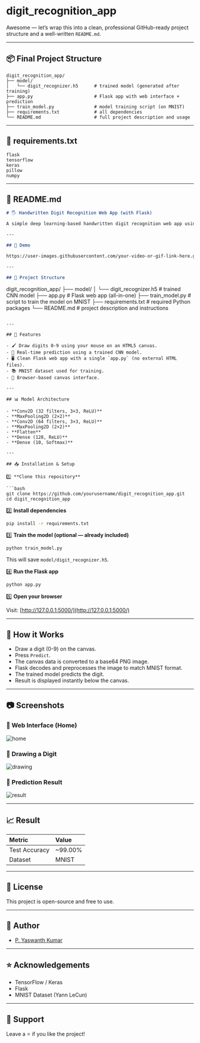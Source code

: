# digit_recognition_app
Awesome — let’s wrap this into a clean, professional GitHub-ready project structure and a well-written `README.md`.

---

## 📦 Final Project Structure

```
digit_recognition_app/
├── model/
│   └── digit_recognizer.h5      # trained model (generated after training)
├── app.py                       # Flask app with web interface + prediction
├── train_model.py               # model training script (on MNIST)
├── requirements.txt             # all dependencies
└── README.md                    # full project description and usage
```

---

## 📄 requirements.txt

```text
flask
tensorflow
keras
pillow
numpy
```

---

## 📄 README.md

```markdown
# 🖐️ Handwritten Digit Recognition Web App (with Flask)

A simple deep learning-based handwritten digit recognition web app using a Convolutional Neural Network (CNN) trained on the MNIST dataset, served via Flask. Draw a digit in your browser and let the app predict what it is!

---

## 📸 Demo

https://user-images.githubusercontent.com/your-video-or-gif-link-here.gif

---

## 📂 Project Structure

```

digit\_recognition\_app/
├── model/
│   └── digit\_recognizer.h5      # trained CNN model
├── app.py                       # Flask web app (all-in-one)
├── train\_model.py               # script to train the model on MNIST
├── requirements.txt             # required Python packages
└── README.md                    # project description and instructions

````

---

## 📌 Features

- 🖌️ Draw digits 0-9 using your mouse on an HTML5 canvas.
- 🔮 Real-time prediction using a trained CNN model.
- 🖥️ Clean Flask web app with a single `app.py` (no external HTML files).
- 📚 MNIST dataset used for training.
- 🎨 Browser-based canvas interface.

---

## 📊 Model Architecture

- **Conv2D (32 filters, 3×3, ReLU)**
- **MaxPooling2D (2×2)**
- **Conv2D (64 filters, 3×3, ReLU)**
- **MaxPooling2D (2×2)**
- **Flatten**
- **Dense (128, ReLU)**
- **Dense (10, Softmax)**

---

## 📥 Installation & Setup

1️⃣ **Clone this repository**

```bash
git clone https://github.com/yourusername/digit_recognition_app.git
cd digit_recognition_app
````

2️⃣ **Install dependencies**

```bash
pip install -r requirements.txt
```

3️⃣ **Train the model (optional — already included)**

```bash
python train_model.py
```

This will save `model/digit_recognizer.h5`.

4️⃣ **Run the Flask app**

```bash
python app.py
```

5️⃣ **Open your browser**

Visit: [http://127.0.0.1:5000/](http://127.0.0.1:5000/)

---

## 🎨 How it Works

* Draw a digit (0-9) on the canvas.
* Press `Predict`.
* The canvas data is converted to a base64 PNG image.
* Flask decodes and preprocesses the image to match MNIST format.
* The trained model predicts the digit.
* Result is displayed instantly below the canvas.

---

## 📷 Screenshots

### 📍 Web Interface (Home)

![home](images/home.png)

### 📍 Drawing a Digit

![drawing](images/drawing.png)

### 📍 Prediction Result

![result](images/result.png)

---

## 📈 Result

| Metric        | Value    |
| :------------ | :------- |
| Test Accuracy | \~99.00% |
| Dataset       | MNIST    |

---

## 📜 License

This project is open-source and free to use.

---

## 👤 Author

* [P. Yaswanth Kumar](https://github.com/yaswanthKumar44)

---

## ⭐ Acknowledgements

* TensorFlow / Keras
* Flask
* MNIST Dataset (Yann LeCun)

---

## 📣 Support

Leave a ⭐ if you like the project!

```
  

